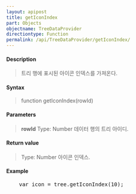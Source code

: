 ```yaml
---
layout: apipost
title: getIconIndex
part: Objects
objectname: TreeDataProvider
directiontype: Function
permalink: /api/TreeDataProvider/getIconIndex/
---
```



#### Description

> 트리 행에 표시된 아이콘 인덱스를 가져온다.

#### Syntax

> function getIconIndex(rowId)

#### Parameters

> **rowId**
> Type: Number
> 데이터 행의 트리 아이디.

#### Return value

> Type: Number
> 아이콘 인덱스.

#### Example

<pre class="prettyprint">
    var icon = tree.getIconIndex(10);
</pre>

